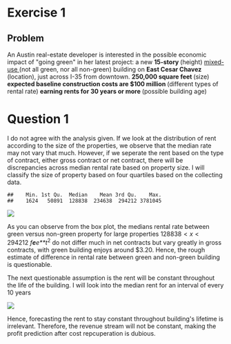 Exercise 1
==========

Problem
-------

An Austin real-estate developer is interested in the possible economic
impact of "going green" in her latest project: a new <b> 15-story </b>
(height) <u>mixed-use </u> (not all green, nor all non-green) building
on <b> East Cesar Chavez </b> (location), just across I-35 from
downtown. <b> 250,000 square feet </b> (size) <b> expected baseline
construction costs are $100 million </b> (different types of rental
rate) <b> earning rents for 30 years or more </b> (possible building
age)

Question 1
==========

I do not agree with the analysis given. If we look at the distribution
of rent according to the size of the properties, we observe that the
median rate may not vary that much. However, if we seperate the rent
based on the type of contract, either gross contract or net contract,
there will be discrepancies across median rental rate based on property
size. I will classify the size of property based on four quartiles based
on the collecting data.

    ##    Min. 1st Qu.  Median    Mean 3rd Qu.    Max. 
    ##    1624   50891  128838  234638  294212 3781045

![](Homework1_files/figure-markdown_strict/unnamed-chunk-2-1.png)

As you can observe from the box plot, the medians rental rate between
green versus non-green property for large properties
128838 &lt; *x* &lt; 294212 *f**e**e**t*<sup>2</sup> do not differ much
in net contracts but vary greatly in gross contracts, with green
building enjoys around $3.20. Hence, the rough estimate of difference in
rental rate between green and non-green building is questionable.

The next questionable assumption is the rent will be constant throughout
the life of the building. I will look into the median rent for an
interval of every 10 years

![](Homework1_files/figure-markdown_strict/unnamed-chunk-3-1.png)

Hence, forecasting the rent to stay constant throughout building's
lifetime is irrelevant. Therefore, the revenue stream will not be
constant, making the profit prediction after cost repcuperation is
dubious.
